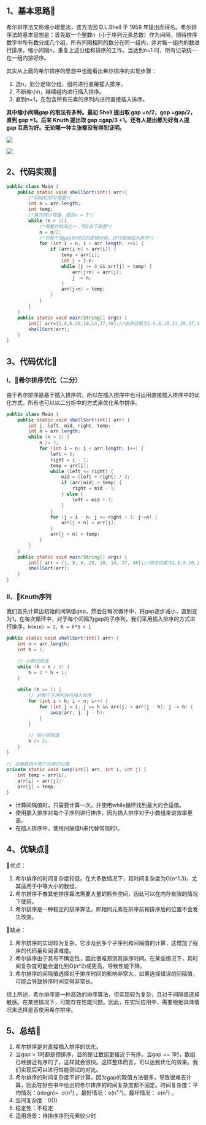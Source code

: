 ## 1、基本思路🍉
希尔排序法又称缩小增量法，该方法因 D.L.Shell 于 1959 年提出而得名。希尔排序法的基本思想是：首先取一个整数n（小于序列元素总数）作为间隔，把待排序数字中所有数分成几个组，所有间隔相同的数分在同一组内，并对每一组内的数进行排序。缩小间隔n，重复上述分组和排序的工作。当达到n=1 时，所有记录统一在一组内排好序。

其实从上面的希尔排序的思想中也能看出希尔排序的实现步骤：

1. 选n，划分逻辑分组，组内进行直接插入排序。
2. 不断缩小n，继续组内进行插入排序。
3. 直到n=1，在包含所有元素的序列内进行直接插入排序。

**其中缩小间隔gap 的取法有多种。最初 Shell 提出取 gap =n/2，gop =gap/2，直到 gap =1。后来 Knuth 提出取 gap =gap/3 +1。还有人提出都为好有人提 gap 互质为好。无论哪一种主张都没有得到证明。**

![](希尔排序原理静图.png)

![](希尔排序原理动图02.gif)

## 2、代码实现🍉
```java
public class Main {
    public static void shellSort(int[] arr){
        /*初始化划分增量*/
        int n = arr.length;
        int temp;
        /*每次减小增量，直到n = 1*/
        while (n > 1){
            /*增量的取法之一：除2向下取整*/
            n = n/2;
            /*对每个按gap划分后的逻辑分组，进行直接插入排序*/
            for (int i = n; i < arr.length; ++i) {
                if (arr[i-n] > arr[i]) {
                    temp = arr[i];
                    int j = i-n;
                    while (j >= 0 && arr[j] > temp) {
                        arr[j+n] = arr[j];
                        j -= n;
                    }
                    arr[j+n] = temp;
                }
            }
        }
    }
    public static void main(String[] args) {
        int[] arr={1,8,6,29,10,14,37,48};//排序结果为1,6,8,10,14,29,37,48
        shellSort(arr);
    }
}
```

## 3、代码优化🍉

### Ⅰ、🧁希尔排序优化（二分）

由于希尔排序是基于插入排序的，所以在插入排序中也可运用直接插入排序中的优化方式，所有也可以以二分折中的方式来优化希尔排序。

```java
public class Main {
    public static void shellSort(int[] arr) {
        int j, left, mid, right, temp;
        int n = arr.length;
        while (n > 1) {
            n /= 2;
            for (int i = n; i < arr.length; i++) {
                left = 0;
                right = i - 1;
                temp = arr[i];
                while (left <= right) {
                    mid = (left + right) / 2;
                    if (arr[mid] > temp) {
                        right = mid - 1;
                    } else {
                        left = mid + 1;
                    }
                }
                for (j = i - n; j >= right + 1; j-=n) {
                    arr[j + n] = arr[j];
                }
                arr[j + n] = temp;
            }
        }
    }
    public static void main(String[] args) {
        int[] arr = {1, 8, 6, 29, 10, 14, 37, 48};//排序结果为1,6,8,10,14,29,37,48
        shellSort(arr);
    }
}
```

### Ⅱ、🧁Knuth序列

我们首先计算出初始的间隔值gap，然后在每次循环中，将gap逐步减小，直到变为1。在每次循环中，对于每个间隔为gap的子序列，我们采用插入排序的方式进行排序。`h(min) = 1, h = h*3 + 1`

```java
public static void shellSort(int[] arr) {
    int n = arr.length;
    int h = 1;
 
    // 计算间隔值
    while (h < n / 3) {
        h = 3 * h + 1;
    }
 
    while (h >= 1) {
        // 对每个子序列进行插入排序
        for (int i = h; i < n; i++) {
            for (int j = i; j >= h && arr[j] < arr[j - h]; j -= h) {
                swap(arr, j, j - h);
            }
        }
 
        // 缩小间隔值
        h /= 3;
    }
}
 
// 交换数组中两个元素的位置
private static void swap(int[] arr, int i, int j) {
    int temp = arr[i];
    arr[i] = arr[j];
    arr[j] = temp;
}
```

- 计算间隔值时，只需要计算一次，并使用while循环找到最大的合适值。
- 使用插入排序对每个子序列进行排序，因为插入排序对于小数组来说效率更高。
- 在插入排序中，使用间隔值h来代替常规的1。

## 4、优缺点🍉

🧁优点：

1. 希尔排序的时间复杂度较低。在大多数情况下，其时间复杂度为O(n^1.3)，尤其适用于中等大小的数组。
2. 希尔排序不像其他排序算法需要大量的额外空间，因此可以在内存有限的情况下使用。
3. 希尔排序是一种稳定的排序算法，即相同元素在排序前和排序后的位置不会发生改变。

🧁缺点：

1. 希尔排序的实现较为复杂。它涉及到多个子序列和间隔值的计算，这增加了程序的代码量和阅读难度。
2. 希尔排序由于具有不确定性，因此很难预测其排序时间。在某些情况下，其时间复杂度可能会退化到O(n^2)或更高，导致性能下降。
3. 希尔排序的间隔值选择对于排序时间的影响非常大。如果选择错误的间隔值，可能会导致排序时间变得非常长。

综上所述，希尔排序是一种高效的排序算法，但实现较为复杂，且对于间隔值选择敏感。在某些情况下，可能存在性能问题。因此，在实际应用中，需要根据具体情况来选择是否使用希尔排序。

## 5、总结🍉

1. 希尔排序是对直接插入排序的优化。
2. 当gap > 1时都是预排序，目的是让数组更接近于有序。当gap == 1时，数组已经接近有序的了，这样就会很快。这样整体而言，可以达到优化的效果。我们实现后可以进行性能测试的对比。
3. 希尔排序的时间复杂度不好计算，因为gap的取值方法很多，导致很难去计算，因此在好些书中给出的希尔排序的时间复杂度都不固定。时间复杂度：平均情况：(nlogn)~  o(n²) 。最好情况：o(n¹˙³)。最坏情况： o(n²) 。
4. 空间复杂度：0(1)
5. 稳定性：不稳定
6. 适用场景：待排序序列元素较少时